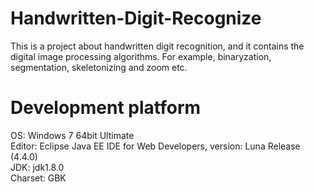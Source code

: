 # Handwritten-Digit-Recognize
This is a project about handwritten digit recognition, and it contains the digital image processing algorithms. For example, binaryzation, segmentation, skeletonizing and zoom etc.</br>

# Development platform
OS: Windows 7 64bit Ultimate </br>
Editor: Eclipse Java EE IDE for Web Developers, version: Luna Release (4.4.0) </br>
JDK: jdk1.8.0 </br>
Charset: GBK
